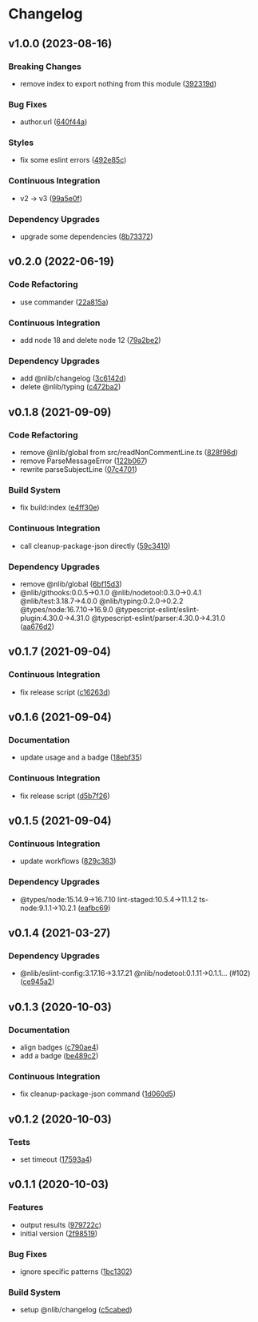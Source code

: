 # Changelog

## v1.0.0 (2023-08-16)

### Breaking Changes

- remove index to export nothing from this module ([392319d](https://github.com/nlibjs/lint-commit/commit/392319d13eaf5856b21d0166d60a9f14cc90f382))

### Bug Fixes

- author.url ([640f44a](https://github.com/nlibjs/lint-commit/commit/640f44ac106899106ffa43cf4fbf5ec84a72bd92))

### Styles

- fix some eslint errors ([492e85c](https://github.com/nlibjs/lint-commit/commit/492e85cc77f242a8bdb88b3b62fa1e2fabd85eeb))

### Continuous Integration

- v2 → v3 ([99a5e0f](https://github.com/nlibjs/lint-commit/commit/99a5e0f1d130092a77ece71f0b6b39e2843ca137))

### Dependency Upgrades

- upgrade some dependencies ([8b73372](https://github.com/nlibjs/lint-commit/commit/8b73372869fd5a07ff029871c01b957b7cf47bc3))


## v0.2.0 (2022-06-19)

### Code Refactoring

- use commander ([22a815a](https://github.com/nlibjs/lint-commit/commit/22a815af37400268bb400ee13acc5e8fcd6bcd18))

### Continuous Integration

- add node 18 and delete node 12 ([79a2be2](https://github.com/nlibjs/lint-commit/commit/79a2be2bc6557254552361dd677f688d69f5e845))

### Dependency Upgrades

- add @nlib/changelog ([3c6142d](https://github.com/nlibjs/lint-commit/commit/3c6142d9583e595ea98f3b6dd2cb99e7d45c0b22))
- delete @nlib/typing ([c472ba2](https://github.com/nlibjs/lint-commit/commit/c472ba2a0cb66469cd3c1608ad7c6365df5e3db0))


## v0.1.8 (2021-09-09)

### Code Refactoring

- remove @nlib/global from src/readNonCommentLine.ts ([828f96d](https://github.com/nlibjs/lint-commit/commit/828f96d4528c508b0418c1206051e1fb3dd2d8d0))
- remove ParseMessageError ([122b067](https://github.com/nlibjs/lint-commit/commit/122b0677a28b6278e880d6ad3b48edd81a2f1ae7))
- rewrite parseSubjectLine ([07c4701](https://github.com/nlibjs/lint-commit/commit/07c4701b697ed91a98932882c42deca35a5d5fcc))

### Build System

- fix build:index ([e4ff30e](https://github.com/nlibjs/lint-commit/commit/e4ff30e9fba0c1e28e2f3e8fea3bd606ed489435))

### Continuous Integration

- call cleanup-package-json directly ([59c3410](https://github.com/nlibjs/lint-commit/commit/59c3410043cc3c4a6f3e052695de5e1406138524))

### Dependency Upgrades

- remove @nlib/global ([6bf15d3](https://github.com/nlibjs/lint-commit/commit/6bf15d32059a2d9ed13d32fb8bd5915b5e6f07ce))
- @nlib/githooks:0.0.5→0.1.0 @nlib/nodetool:0.3.0→0.4.1 @nlib/test:3.18.7→4.0.0 @nlib/typing:0.2.0→0.2.2 @types/node:16.7.10→16.9.0 @typescript-eslint/eslint-plugin:4.30.0→4.31.0 @typescript-eslint/parser:4.30.0→4.31.0 ([aa676d2](https://github.com/nlibjs/lint-commit/commit/aa676d2bb3b7078c686a043a0f30377e7294bb0a))


## v0.1.7 (2021-09-04)

### Continuous Integration

- fix release script ([c16263d](https://github.com/nlibjs/lint-commit/commit/c16263d5c36c8a77183589f0ff393549e1830722))


## v0.1.6 (2021-09-04)

### Documentation

- update usage and a badge ([18ebf35](https://github.com/nlibjs/lint-commit/commit/18ebf35abdd01e62a1dea894684369f47928a8d3))

### Continuous Integration

- fix release script ([d5b7f26](https://github.com/nlibjs/lint-commit/commit/d5b7f26cb32eb29df04f7b5ad97a3132ab52f3dd))


## v0.1.5 (2021-09-04)

### Continuous Integration

- update workflows ([829c383](https://github.com/nlibjs/lint-commit/commit/829c3834d3304929c22d10a24218178bf6c07889))

### Dependency Upgrades

- @types/node:15.14.9→16.7.10 lint-staged:10.5.4→11.1.2 ts-node:9.1.1→10.2.1 ([eafbc69](https://github.com/nlibjs/lint-commit/commit/eafbc69306ecdf4514a3b6b840d4ec0f63efb019))


## v0.1.4 (2021-03-27)

### Dependency Upgrades

- @nlib/eslint-config:3.17.16→3.17.21 @nlib/nodetool:0.1.11→0.1.1… (#102) ([ce945a2](https://github.com/nlibjs/lint-commit/commit/ce945a2fecd0d3146aed3b29c8edd459f8fe2b47))


## v0.1.3 (2020-10-03)

### Documentation

- align badges ([c790ae4](https://github.com/nlibjs/lint-commit/commit/c790ae4f73ec0408d26ba551d529371b0e5515c1))
- add a badge ([be489c2](https://github.com/nlibjs/lint-commit/commit/be489c238c0110a0ad1fa01a16bfc31c6134bbfc))

### Continuous Integration

- fix cleanup-package-json command ([1d060d5](https://github.com/nlibjs/lint-commit/commit/1d060d54fae9315db999acf286678456d71a0700))


## v0.1.2 (2020-10-03)

### Tests

- set timeout ([17593a4](https://github.com/nlibjs/lint-commit/commit/17593a4d3f134e635f05c792593a13578136c1b7))


## v0.1.1 (2020-10-03)

### Features

- output results ([979722c](https://github.com/nlibjs/lint-commit/commit/979722c1afba9f941be26c01cd5c2dd4ec0aeae9))
- initial version ([2f98519](https://github.com/nlibjs/lint-commit/commit/2f98519fc05e7344403087e3c3aeb4b906284c95))

### Bug Fixes

- ignore specific patterns ([1bc1302](https://github.com/nlibjs/lint-commit/commit/1bc13022c6982fd6ca2b2e29ba51a6d9e9588c68))

### Build System

- setup @nlib/changelog ([c5cabed](https://github.com/nlibjs/lint-commit/commit/c5cabed4ebf0fc1954622d261b2be2d042e7b05f))


